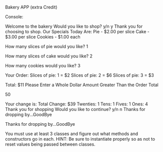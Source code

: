 Bakery APP (extra Credit)

Console: 

Welcome to the bakery
Would you like to shop? y/n
y
Thank you for choosing to shop.
Our Specials Today Are:
Pie - 	$2.00 per slice
Cake -	$3.00 per slice
Cookies - $1.00 each

How many slices of pie would you like?
1

How many slices of cake would you like?
2

How many cookies would you like?
3

Your Order:
Slices of pie: 1 = $2
Slices of pie: 2 = $6
Slices of pie: 3 = $3

Total: $11
Please Enter a Whole Dollar Amount Greater Than the Order Total

50

Your change is:
Total Change: $39
Twenties: 1
Tens: 1
Fives: 1
Ones: 4
Thank you for shopping
Would you like to continue? y/n
n
Thanks for dropping by...GoodBye


Thanks for dropping by...GoodBye

You must use at least 3 classes and figure out what methods and constructors go in each.
HINT: Be sure to instantiate properly so as not to reset values being passed between classes.
